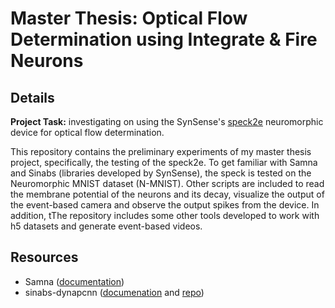 # Master Thesis: Optical Flow Determination using Integrate & Fire Neurons
## Details
**Project Task:** investigating on using the SynSense's [speck2e](https://www.synsense.ai/products/speck-2/) neuromorphic device for optical flow determination.

This repository contains the preliminary experiments of my master thesis project, specifically, the testing of the speck2e. To get familiar with Samna and Sinabs (libraries developed by SynSense), the speck is tested on the Neuromorphic MNIST dataset (N-MNIST). Other scripts are included to read the membrane potential of the neurons and its decay, visualize the output of the event-based camera and observe the output spikes from the device. 
In addition, tThe repository includes some other tools developed to work with h5 datasets and generate event-based videos.

## Resources
- Samna ([documentation](https://synsense-sys-int.gitlab.io/samna/index.html))
- sinabs-dynapcnn ([documenation](https://synsense-sys-int.gitlab.io/samna/index.html) and [repo](https://gitlab.com/synsense/sinabs-dynapcnn))
